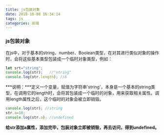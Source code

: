 ```yaml
---
title: js包装对象
date: 2018-10-08 16:34:14
tags: js
categories: 前端
---
```


### js包装对象

在js中，对于基本的string、number、Boolean类型，在对其进行类似对象的操作时，会将这些基本类型包装成一个临时对象类型，例如：

```javascript
let srt="string";
console.log(str);	//"string"
console.log(str.length); //6
```

***说明：***定义一个变量，赋值为字符串'string'，本身是一个基本的string类型，在调用它的length时，会将其包装成一个临时的对象，用来获取相关属性。调用length属性之后，这个临时的对象会被立即销毁。

```javascript
console.log(str); //string
str.a=10;
console.log(str.a); //undefined
```

**给str添加a属性，添加完毕，包装对象立即被销毁，再去访问，得到undefined。**
